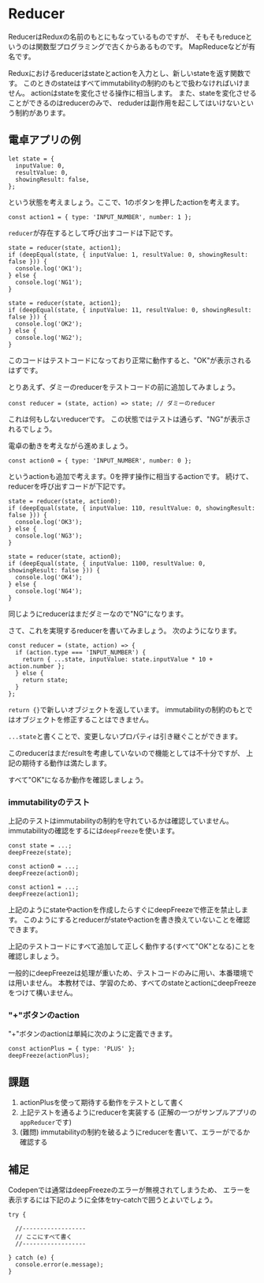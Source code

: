 # Reducer

ReducerはReduxの名前のもとにもなっているものですが、
そもそもreduceというのは関数型プログラミングで古くからあるものです。
MapReduceなどが有名です。

Reduxにおけるreducerはstateとactionを入力とし、新しいstateを返す関数です。
このときのstateはすべてimmutabilityの制約のもとで扱わなければいけません。
actionはstateを変化させる操作に相当します。
また、stateを変化させることができるのはreducerのみで、
reduderは副作用を起こしてはいけないという制約があります。

## 電卓アプリの例

```
let state = {
  inputValue: 0,
  resultValue: 0,
  showingResult: false,
};
```

という状態を考えましょう。ここで、1のボタンを押したactionを考えます。

```
const action1 = { type: 'INPUT_NUMBER', number: 1 };
```

`reducer`が存在するとして呼び出すコードは下記です。

```
state = reducer(state, action1);
if (deepEqual(state, { inputValue: 1, resultValue: 0, showingResult: false })) {
  console.log('OK1');
} else {
  console.log('NG1');
}

state = reducer(state, action1);
if (deepEqual(state, { inputValue: 11, resultValue: 0, showingResult: false })) {
  console.log('OK2');
} else {
  console.log('NG2');
}
```

このコードはテストコードになっており正常に動作すると、"OK"が表示されるはずです。

とりあえず、ダミーのreducerをテストコードの前に追加してみましょう。

```
const reducer = (state, action) => state; // ダミーのreducer
```

これは何もしないreducerです。
この状態ではテストは通らず、"NG"が表示されるでしょう。

電卓の動きを考えながら進めましょう。

```
const action0 = { type: 'INPUT_NUMBER', number: 0 };
```

というactionも追加で考えます。0を押す操作に相当するactionです。
続けて、reducerを呼び出すコードが下記です。

```
state = reducer(state, action0);
if (deepEqual(state, { inputValue: 110, resultValue: 0, showingResult: false })) {
  console.log('OK3');
} else {
  console.log('NG3');
}

state = reducer(state, action0);
if (deepEqual(state, { inputValue: 1100, resultValue: 0, showingResult: false })) {
  console.log('OK4');
} else {
  console.log('NG4');
}
```

同じようにreducerはまだダミーなので"NG"になります。

さて、これを実現するreducerを書いてみましょう。
次のようになります。

```
const reducer = (state, action) => {
  if (action.type === 'INPUT_NUMBER') {
    return { ...state, inputValue: state.inputValue * 10 + action.number };
  } else {
    return state;
  }
};
```

`return {}`で新しいオブジェクトを返しています。
immutabilityの制約のもとではオブジェクトを修正することはできません。

`...state`と書くことで、変更しないプロパティは引き継ぐことができます。

このreducerはまだresultを考慮していないので機能としては不十分ですが、
上記の期待する動作は満たします。

すべて"OK"になるか動作を確認しましょう。

### immutabilityのテスト

上記のテストはimmutabilityの制約を守れているかは確認していません。
immutabilityの確認をするには`deepFreeze`を使います。

```
const state = ...;
deepFreeze(state);

const action0 = ...;
deepFreeze(action0);

const action1 = ...;
deepFreeze(action1);
```

上記のようにstateやactionを作成したらすぐにdeepFreezeで修正を禁止します。
このようにするとreducerがstateやactionを書き換えていないことを確認できます。

上記のテストコードにすべて追加して正しく動作する(すべて"OK"となる)ことを確認しましょう。

一般的にdeepFreezeは処理が重いため、テストコードのみに用い、本番環境では用いません。
本教材では、学習のため、すべてのstateとactionにdeepFreezeをつけて構いません。


### "+"ボタンのaction

"+"ボタンのactionは単純に次のように定義できます。

```
const actionPlus = { type: 'PLUS' };
deepFreeze(actionPlus);
```

## 課題

1. actionPlusを使って期待する動作をテストとして書く
2. 上記テストを通るようにreducerを実装する (正解の一つがサンプルアプリの`appReducer`です)
3. (難問) immutabilityの制約を破るようにreducerを書いて、エラーがでるか確認する

## 補足

Codepenでは通常はdeepFreezeのエラーが無視されてしまうため、
エラーを表示するには下記のように全体をtry-catchで囲うとよいでしょう。

```
try {

  //------------------
  // ここにすべて書く
  //------------------

} catch (e) {
  console.error(e.message);
}
```
